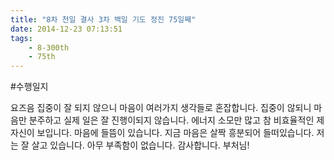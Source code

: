 ```yaml
---
title: "8차 천일 결사 3차 백일 기도 정진 75일째"
date: 2014-12-23 07:13:51
tags:
    - 8-300th
    - 75th
---
```


#수행일지

요즈음 집중이 잘 되지 않으니 마음이 여러가지 생각들로 혼잡합니다. 집중이 않되니 마음만 분주하고 실제 일은 잘 진행이되지 않습니다. 에너지 소모만 많고 참 비효율적인 제 자신이 보입니다. 마음에 들뜸이 있습니다. 지금 마음은 살짝 흥분되어 들떠있습니다. 저는 잘 살고 있습니다. 아무 부족함이 없습니다. 감사합니다. 부처님!
